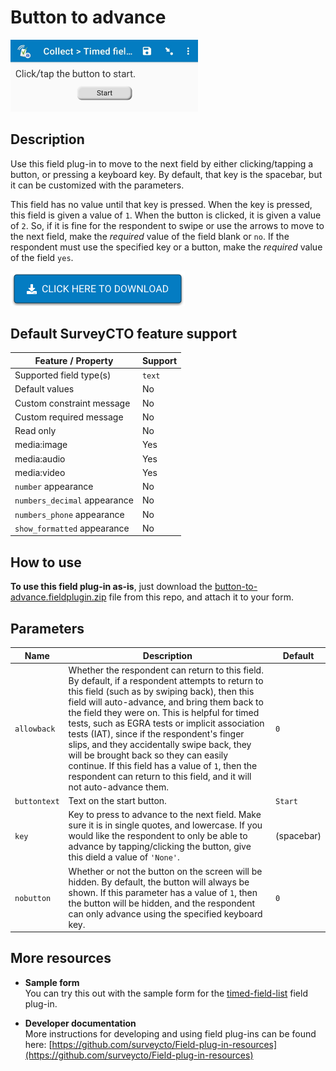 # Button to advance

<img src="extras/readme-images/button-to-advance.jpg" alt="Button-to-advance" width="300px"/>

## Description

Use this field plug-in to move to the next field by either clicking/tapping a button, or pressing a keyboard key. By default, that key is the spacebar, but it can be customized with the parameters.

This field has no value until that key is pressed. When the key is pressed, this field is given a value of `1`. When the button is clicked, it is given a value of `2`. So, if it is fine for the respondent to swipe or use the arrows to move to the next field, make the *required* value of the field blank or `no`. If the respondent must use the specified key or a button, make the *required* value of the field `yes`.

[![Download now](extras/readme-images/download-button.png)](https://github.com/surveycto/timed-keyboard-categories/raw/master/timed-keyboard-categories.fieldplugin.zip)

## Default SurveyCTO feature support

| Feature / Property | Support |
| --- | --- |
| Supported field type(s) | `text`|
| Default values | No |
| Custom constraint message | No |
| Custom required message | No |
| Read only | No |
| media:image | Yes |
| media:audio | Yes |
| media:video | Yes |
| `number` appearance | No |
| `numbers_decimal` appearance | No |
| `numbers_phone` appearance | No |
| `show_formatted` appearance | No |

## How to use

**To use this field plug-in as-is**, just download the [button-to-advance.fieldplugin.zip](https://github.com/surveycto/button-to-advance/raw/master/button-to-advance.fieldplugin.zip) file from this repo, and attach it to your form.

## Parameters

|Name|Description|Default|
|---|---|---|
|`allowback`|Whether the respondent can return to this field. By default, if a respondent attempts to return to this field (such as by swiping back), then this field will auto-advance, and bring them back to the field they were on. This is helpful for timed tests, such as EGRA tests or implicit association tests (IAT), since if the respondent's finger slips, and they accidentally swipe back, they will be brought back so they can easily continue. If this field has a value of `1`, then the respondent can return to this field, and it will not auto-advance them.|`0`|
|`buttontext`|Text on the start button.|`Start`|
|`key`|Key to press to advance to the next field. Make sure it is in single quotes, and lowercase. If you would like the respondent to only be able to advance by tapping/clicking the button, give this dield a value of `'None'`.|(spacebar)|
|`nobutton`|Whether or not the button on the screen will be hidden. By default, the button will always be shown. If this parameter has a value of `1`, then the button will be hidden, and the respondent can only advance using the specified keyboard key.|`0`|

## More resources

* **Sample form**  
You can try this out with the sample form for the [timed-field-list](https://github.com/surveycto/timed-field-list) field plug-in.

* **Developer documentation**  
More instructions for developing and using field plug-ins can be found here: [https://github.com/surveycto/Field-plug-in-resources](https://github.com/surveycto/Field-plug-in-resources)
